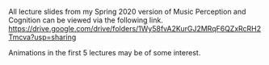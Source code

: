 All lecture slides from my Spring 2020 version of Music Perception and Cognition can be viewed via the following link.
https://drive.google.com/drive/folders/1Wy58fvA2KurGJ2MRqF6QZxRcRH2Tmcva?usp=sharing

Animations in the first 5 lectures may be of some interest.
